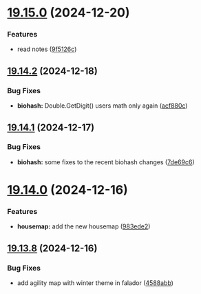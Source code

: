 # [19.15.0](https://github.com/Torwent/WaspLib/compare/v19.14.2...v19.15.0) (2024-12-20)


### Features

* read notes ([9f5126c](https://github.com/Torwent/WaspLib/commit/9f5126c79d5a5fa7da59fa745289d97684945a61))



## [19.14.2](https://github.com/Torwent/WaspLib/compare/v19.14.1...v19.14.2) (2024-12-18)


### Bug Fixes

* **biohash:** Double.GetDigit() users math only again ([acf880c](https://github.com/Torwent/WaspLib/commit/acf880c67b49de3d8ba2432d044b252e829524f1))



## [19.14.1](https://github.com/Torwent/WaspLib/compare/v19.14.0...v19.14.1) (2024-12-17)


### Bug Fixes

* **biohash:** some fixes to the recent biohash changes ([7de69c6](https://github.com/Torwent/WaspLib/commit/7de69c6323e4a3d3aad89c66cd1882f8adbbc209))



# [19.14.0](https://github.com/Torwent/WaspLib/compare/v19.13.8...v19.14.0) (2024-12-16)


### Features

* **housemap:** add the new housemap ([983ede2](https://github.com/Torwent/WaspLib/commit/983ede26330fcea123e20b72e81cd627d35e6e24))



## [19.13.8](https://github.com/Torwent/WaspLib/compare/v19.13.7...v19.13.8) (2024-12-16)


### Bug Fixes

* add agility map with winter theme in falador ([4588abb](https://github.com/Torwent/WaspLib/commit/4588abbe309cd176edd4855264f4e15a252da1be))



